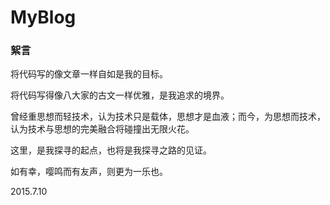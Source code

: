 # MyBlog

### 絮言

将代码写的像文章一样自如是我的目标。

将代码写得像八大家的古文一样优雅，是我追求的境界。

曾经重思想而轻技术，认为技术只是载体，思想才是血液；而今，为思想而技术，认为技术与思想的完美融合将碰撞出无限火花。

这里，是我探寻的起点，也将是我探寻之路的见证。

如有幸，嘤鸣而有友声，则更为一乐也。

2015.7.10
